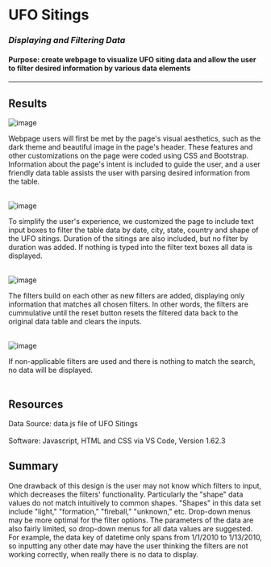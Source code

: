 # UFO Sitings
### *Displaying and Filtering Data*
#### Purpose: create webpage to visualize UFO siting data and allow the user to filter desired information by various data elements
---
## Results
![image](https://user-images.githubusercontent.com/89767816/144942486-f1697d9e-7465-4768-b38f-831fac13c3bc.png)

Webpage users will first be met by the page's visual aesthetics, such as the dark theme and beautiful image in the page's header.  These features and other customizations on the page were coded using CSS and Bootstrap.  Information about the page's intent is included to guide the user, and a user friendly data table assists the user with parsing desired information from the table.</br></br>  

![image](https://user-images.githubusercontent.com/89767816/144947632-dc41ab75-9ca9-48df-8259-f2a11162dfcb.png)

To simplify the user's experience, we customized the page to include text input boxes to filter the table data by date, city, state, country and shape of the UFO sitings.  Duration of the sitings are also included, but no filter by duration was added.  If nothing is typed into the filter text boxes all data is displayed.</br></br>

![image](https://user-images.githubusercontent.com/89767816/144947707-70b7fbf3-25af-4abf-b89f-f81158ba61ea.png)

The filters build on each other as new filters are added, displaying only information that matches all chosen filters.  In other words, the filters are cummulative until the reset button resets the filtered data back to the original data table and clears the inputs.</br></br>

![image](https://user-images.githubusercontent.com/89767816/144947783-5e5cb2bb-4a3c-4113-bb5c-90ea71aa5e30.png)

If non-applicable filters are used and there is nothing to match the search, no data will be displayed.</br></br>

## Resources
Data Source: data.js file of UFO Sitings</br></br>
Software: Javascript, HTML and CSS via VS Code, Version 1.62.3

## Summary
One drawback of this design is the user may not know which filters to input, which decreases the filters' functionality.  Particularly the "shape" data values do not match intuitively to common shapes.  "Shapes" in this data set include "light," "formation," "fireball," "unknown," etc.  Drop-down menus may be more optimal for the filter options.  The parameters of the data are also fairly limited, so drop-down menus for all data values are suggested.  For example, the data key of datetime only spans from 1/1/2010 to 1/13/2010, so inputting any other date may have the user thinking the filters are not working correctly, when really there is no data to display.

